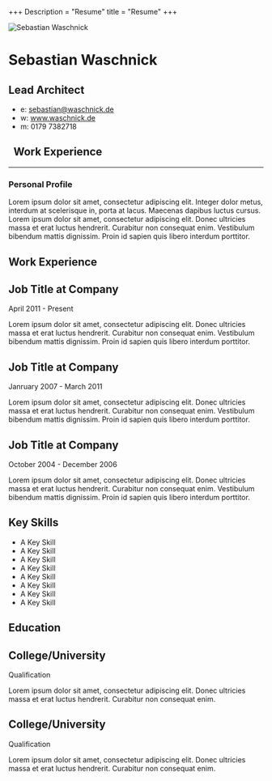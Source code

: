 +++
Description = "Resume"
title = "Resume"
+++
 <link rel="stylesheet" type="text/css" href="{{ .Site.BaseURL }}/css/cv.css"/>
<div id="cv" class="instaFade">
	<div class="mainDetails">
		<div id="headshot" class="quickFade">
			<img src="/images/headshot.jpg" alt="Sebastian Waschnick" />
		</div>
		<div id="name">
			<h1 class="quickFade delayTwo">Sebastian Waschnick</h1>
			<h2 class="quickFade delayThree">Lead Architect</h2>
		</div>
		<div id="contactDetails" class="quickFade delayFour">
			<ul>
				<li>e: <a href="mailto:sebastian@waschnick.de" target="_blank">sebastian@waschnick.de</a></li>
				<li>w: <a href="http://www.waschnick.de">www.waschnick.de</a></li>
				<li>m: 0179 7382718</li>
			</ul>
		</div>
		<div class="clear"></div>
	</div>
	<div class="col-md-12">
					<h2 class="oswald-font"><span class="fa fa-building-o"></span>&nbsp; Work Experience</h2>
					<hr>		
	</div>
	<div id="mainArea" class="quickFade delayFive">
		<section>
			<article>
				<div class="sectionTitle">
					<h1>Personal Profile</h1>
				</div>			
				<div class="sectionContent">
					<p>Lorem ipsum dolor sit amet, consectetur adipiscing elit. Integer dolor metus, interdum at scelerisque in, porta at lacus. Maecenas dapibus luctus cursus. Lorem ipsum dolor sit amet, consectetur adipiscing elit. Donec ultricies massa et erat luctus hendrerit. Curabitur non consequat enim. Vestibulum bibendum mattis dignissim. Proin id sapien quis libero interdum porttitor.</p>
				</div>
			</article>
			<div class="clear"></div>
		</section>		
		<section>
			<div class="sectionTitle">
				<h1>Work Experience</h1>
			</div>	
			<div class="sectionContent">
				<article>
					<h2>Job Title at Company</h2>
					<p class="subDetails">April 2011 - Present</p>
					<p>Lorem ipsum dolor sit amet, consectetur adipiscing elit. Donec ultricies massa et erat luctus hendrerit. Curabitur non consequat enim. Vestibulum bibendum mattis dignissim. Proin id sapien quis libero interdum porttitor.</p>
				</article>	
				<article>
					<h2>Job Title at Company</h2>
					<p class="subDetails">Janruary 2007 - March 2011</p>
					<p>Lorem ipsum dolor sit amet, consectetur adipiscing elit. Donec ultricies massa et erat luctus hendrerit. Curabitur non consequat enim. Vestibulum bibendum mattis dignissim. Proin id sapien quis libero interdum porttitor.</p>
				</article>
				<article>
					<h2>Job Title at Company</h2>
					<p class="subDetails">October 2004 - December 2006</p>
					<p>Lorem ipsum dolor sit amet, consectetur adipiscing elit. Donec ultricies massa et erat luctus hendrerit. Curabitur non consequat enim. Vestibulum bibendum mattis dignissim. Proin id sapien quis libero interdum porttitor.</p>
				</article>
			</div>
			<div class="clear"></div>
		</section>		
		<section>
			<div class="sectionTitle">
				<h1>Key Skills</h1>
			</div>		
			<div class="sectionContent">
				<ul class="keySkills">
					<li>A Key Skill</li>
					<li>A Key Skill</li>
					<li>A Key Skill</li>
					<li>A Key Skill</li>
					<li>A Key Skill</li>
					<li>A Key Skill</li>
					<li>A Key Skill</li>
					<li>A Key Skill</li>
				</ul>
			</div>
			<div class="clear"></div>
		</section>
		<section>
			<div class="sectionTitle">
				<h1>Education</h1>
			</div>
			<div class="sectionContent">
				<article>
					<h2>College/University</h2>
					<p class="subDetails">Qualification</p>
					<p>Lorem ipsum dolor sit amet, consectetur adipiscing elit. Donec ultricies massa et erat luctus hendrerit. Curabitur non consequat enim.</p>
				</article>
				<article>
					<h2>College/University</h2>
					<p class="subDetails">Qualification</p>
					<p>Lorem ipsum dolor sit amet, consectetur adipiscing elit. Donec ultricies massa et erat luctus hendrerit. Curabitur non consequat enim.</p>
				</article>
			</div>
			<div class="clear"></div>
		</section>
	</div>
</div>